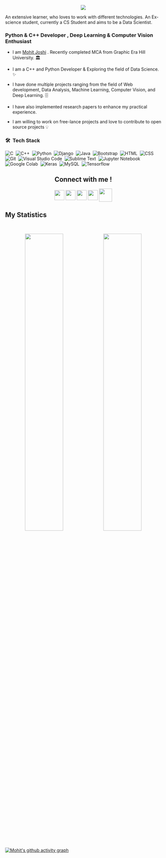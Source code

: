 <div>
<!-- <h1>Hey! Myself Mohit Joshi </h1> -->

<p align="center">
  <img src="https://readme-typing-svg.herokuapp.com?color=9644F4&size=40&center=true&vCenter=true&width=800&height=70&lines=I'm+Mohit+Joshi;An+Machine+Learning+Enthusiast;">
</p>

<p>An extensive learner, who loves to work with different technologies. An Ex-science student, currently a CS Student and aims to be a Data Scientist.</p>
</div>
<h3>Python & C++ Developer , Deep Learning & Computer Vision Enthusiast</h3>


* I am [Mohit Joshi](https://www.linkedin.com/in/mohit-joshi-249a17190/) . Recently completed MCA from Graphic Era Hill University. 🏛️

* I am a C++ and Python Developer & Exploring the field of Data Science. ✨

* I have done multiple projects ranging from the field of Web development, Data Analysis, Machine Learning, Computer Vision, and Deep Learning. 🗄️

* I have also implemented research papers to enhance my practical experience.

* I am willing to work on free-lance projects and love to  contribute to open source projects :bulb:


### 🛠 &nbsp;Tech Stack
![C](https://img.shields.io/badge/-C-05122A?style=flat&logo=C&logoColor=A8B9CC)&nbsp;
![C++](https://img.shields.io/badge/-C++-05122A?style=flat&logo=C%2B%2B&logoColor=00599C)&nbsp;
![Python](https://img.shields.io/badge/-Python-05122A?style=flat&logo=python)&nbsp;
![Django](https://img.shields.io/badge/-Django-05122A?style=flat&logo=django&logoColor=FF9800)&nbsp;
![Java](https://img.shields.io/badge/-Java-05122A?style=flat&logo=Java&logoColor=FFA518)&nbsp;
![Bootstrap](https://img.shields.io/badge/-Bootstrap-05122A?style=flat&logo=bootstrap&logoColor=563D7C)&nbsp;
![HTML](https://img.shields.io/badge/-HTML-05122A?style=flat&logo=HTML5)&nbsp;
![CSS](https://img.shields.io/badge/-CSS-05122A?style=flat&logo=CSS3&logoColor=1572B6)&nbsp;
![Git](https://img.shields.io/badge/-Git-05122A?style=flat&logo=git)&nbsp;
![Visual Studio Code](https://img.shields.io/badge/-Visual%20Studio%20Code-05122A?style=flat&logo=visual-studio-code&logoColor=007ACC)&nbsp;
![Sublime Text](https://img.shields.io/badge/-Sublime%20Text-05122A?style=flat&logo=sublime-text&logoColor=FF9800)&nbsp;
![Jupyter Notebook](https://img.shields.io/badge/-Jupyter%20Notebook-05122A?style=flat&logo=jupyter&logoColor=F37626)&nbsp;
![Google Colab](https://img.shields.io/badge/-Google%20Colab-05122A?style=flat&logo=google-colab&logoColor=F9AB00)&nbsp;
![Keras](https://img.shields.io/badge/-Keras-05122A?style=flat&logo=keras&logoColor=D00000)&nbsp;
![MySQL](https://img.shields.io/badge/-MySQL-05122A?style=flat&logo=mysql&logoColor=4479A1)&nbsp;
![Tensorflow](https://img.shields.io/badge/-Tensorflow-05122A?style=flat&logo=tensorflow&logoColor=FF6F00)&nbsp;

<h2 align="center"> Connect with me !</h2>
<div align="center">
<a href = 'https://www.linkedin.com/in/mohit-joshi-249a17190/'> <img width = '32px' align= 'center' src="https://raw.githubusercontent.com/rahulbanerjee26/githubAboutMeGenerator/main/icons/linked-in-alt.svg"/></a> 
<a href = 'https://twitter.com/mohitjoshi__'> <img width = '32px' align= 'center' src="https://raw.githubusercontent.com/rahulbanerjee26/githubAboutMeGenerator/main/icons/twitter.svg"/></a> 
<a href = 'https://medium.com/@themohitjoshi'> <img width = '32px' align= 'center' src="https://raw.githubusercontent.com/rahulbanerjee26/githubAboutMeGenerator/main/icons/medium.svg"/></a> 
<a href = 'https://www.instagram.com/nothingbutmohitjoshi/'> <img width = '32px' align= 'center' src="https://raw.githubusercontent.com/rahulbanerjee26/githubAboutMeGenerator/main/icons/instagram.svg"/></a> 
<a href = 'https://github.com/work-mohit/'> <img width = '42px' align= 'center' 
src="https://img.icons8.com/glyph-neue/64/000000/github.png"/></a>

</div>

 ## My Statistics
<br/>

<p align="center">
  
  <img width="49.5%" src="https://github-readme-stats.vercel.app/api?username=work-mohit&theme=tokyonight&hide_border=true"/>
  <img width="49.5%" src="https://github-readme-streak-stats.herokuapp.com/?user=work-mohit&theme=tokyonight&hide_border=true" />

</p>
<br>



[![Mohit's github activity graph](https://github-readme-activity-graph.vercel.app/graph?username=work-mohit&theme=xcode&hide_border=true)](https://github.com/ashutosh00710/github-readme-activity-graph)

